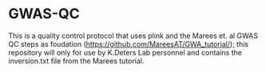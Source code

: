 # GWAS-QC
This is a quality control protocol that uses plink and the Marees et. al GWAS QC steps as foudation (https://github.com/MareesAT/GWA_tutorial/); this repository will only for use by K.Deters Lab personnel and contains the inversion.txt file from the Marees tutorial.

